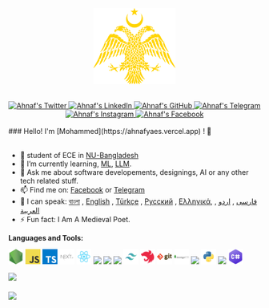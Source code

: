<p align='center'>
  <a href='https://ahnafyaes.vercel.app'><img src='public/vasilia.svg' width='164' height='152' alt='ahnafia-logo' /></a>
</p>
<br/>
<div align="center">
  <a href="https://x.com/aahnafiya">
    <img alt="Ahnaf's Twitter" width="32px" src="https://ico.vercel.app/x/FFD700" />
  </a>
  <a href="https://linkedin.com/in/aahnafiya">
    <img alt="Ahnaf's LinkedIn" width="32px" src="https://ico.vercel.app/linkedin/FFD700" />
  </a>
  <a href="https://github.com/mohammadaahnaaf">
    <img alt="Ahnaf's GitHub" width="32px" src="https://ico.vercel.app/github/FFD700" />
  </a>
  <a href="https://t.me/meeherr">
    <img alt="Ahnaf's Telegram" width="32px" src="https://ico.vercel.app/telegram/FFD700" />
  </a>
  <a href="https://instagram.com/aahnafiya/">
    <img alt="Ahnaf's Instagram" width="32px" src="https://ico.vercel.app/instagram/FFD700" />
  </a>
  <a href="https://www.facebook.com/aahnaf.19/">
    <img alt="Ahnaf's Facebook" width="32px" src="https://ico.vercel.app/facebook/FFD700" />
  </a>
</div>

<br/>
### Hello! I'm [Mohammed](https://ahnafyaes.vercel.app) ! 👋
<br/>
<br/>

- 🏫 student of ECE in [NU-Bangladesh](https://www.istt.edu.bd/)
- 🌱 I’m currently learning, [ML](https://en.wikipedia.org/wiki/Machine_learning), [LLM](https://www.cloudflare.com/learning/ai/what-is-large-language-model/).
- 💬 Ask me about software developements, designings, AI or any other tech related stuff.
- 📫 Find me on: [Facebook](https://fb.com/aahnaf.19) or [Telegram](https://t.me/meeherr)
- 📗 I can speak: [বাংলা](https://en.wikipedia.org/wiki/Bengali_language) , [English](https://en.wikipedia.org/wiki/English_language) , [Türkçe](https://en.wikipedia.org/wiki/Turkish_language) , [Русский](https://en.wikipedia.org/wiki/Russian_language) , [Ελληνικά](https://en.wikipedia.org/wiki/Greek_language), [فارسی]( https://en.wikipedia.org/wiki/Persian_language) , [اردو]( https://en.wikipedia.org/wiki/Urdu) , [العربية]( https://en.wikipedia.org/wiki/Arabic) 
- ⚡ Fun fact: I Am A Medieval Poet.

**Languages and Tools:**

<code><img height="30" src="https://raw.githubusercontent.com/github/explore/80688e429a7d4ef2fca1e82350fe8e3517d3494d/topics/nodejs/nodejs.png"></code>
<code><img height="30" src="https://raw.githubusercontent.com/github/explore/80688e429a7d4ef2fca1e82350fe8e3517d3494d/topics/javascript/javascript.png"></code>
<code><img height="30" src="https://raw.githubusercontent.com/github/explore/80688e429a7d4ef2fca1e82350fe8e3517d3494d/topics/typescript/typescript.png"></code>
<code><img height="30" src="https://raw.githubusercontent.com/github/explore/28b02bbc9ad9f7a503c43775aebeb515dc2da5fc/topics/nextjs/nextjs.png"></code>
<code><img height="30" src="https://raw.githubusercontent.com/github/explore/80688e429a7d4ef2fca1e82350fe8e3517d3494d/topics/react/react.png"></code>
<code><img height="30" src="https://raw.githubusercontent.com/reduxjs/redux/master/logo/logo.svg"></code>
<code><img height="30" src="https://raw.githubusercontent.com/vuejs/docs/main/src/public/logo.svg"></code>
<code><img height="30" src="https://raw.githubusercontent.com/vitejs/vite/main/docs/public/logo.svg"></code>
<code><img height="30" src="https://raw.githubusercontent.com/github/explore/80688e429a7d4ef2fca1e82350fe8e3517d3494d/topics/tailwind/tailwind.png"></code>
<code><img height="30" src="https://raw.githubusercontent.com/nimasfl/nestjs-icons/master/file_type_nestjs.svg"></code>
<code><img height="30" src="https://raw.githubusercontent.com/github/explore/80688e429a7d4ef2fca1e82350fe8e3517d3494d/topics/git/git.png"></code>
<code><img height="30" src="https://raw.githubusercontent.com/github/explore/80688e429a7d4ef2fca1e82350fe8e3517d3494d/topics/mongodb/mongodb.png"></code>
<code><img height="30" src="https://raw.githubusercontent.com/electron/website/main/static/assets/img/logo.svg"></code>
<code><img height="30" src="https://raw.githubusercontent.com/github/explore/80688e429a7d4ef2fca1e82350fe8e3517d3494d/topics/python/python.png"></code>
<code><img height="30" src="https://raw.githubusercontent.com/isocpp/logos/64ef037049f87ac74875dbe72695e59118b52186/cpp_logo.png"></code>
<code><img height="30" src="https://raw.githubusercontent.com/github/explore/80688e429a7d4ef2fca1e82350fe8e3517d3494d/topics/csharp/csharp.png"></code>

<img src="https://github-readme-stats.vercel.app/api?username=mohammadaahnaaf&&show_icons=true&title_color=ffffff&icon_color=bb2acf&text_color=daf7dc&bg_color=191919">

<br/>
<br/>

<a href="https://github.com/mohammadaahnaaf">
  <img align="center" src="https://github-readme-stats.vercel.app/api/top-langs/?username=mohammadaahnaaf&theme=dark&hide_langs_below=1" />
</a>
